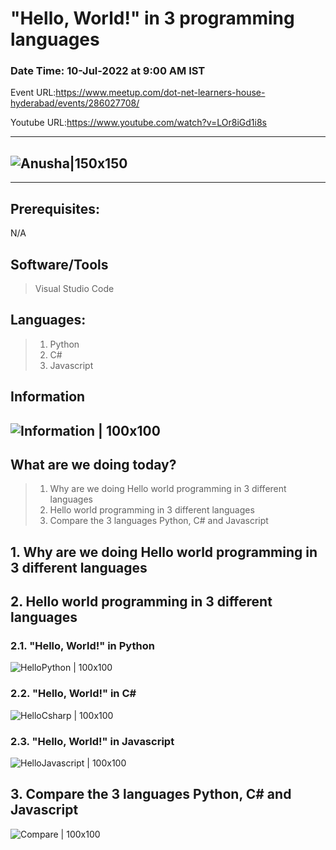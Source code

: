 # "Hello, World!" in 3 programming languages

### Date Time: 10-Jul-2022 at 9:00 AM IST

Event URL:https://www.meetup.com/dot-net-learners-house-hyderabad/events/286027708/

Youtube URL:https://www.youtube.com/watch?v=LOr8iGd1i8s

---

## ![Anusha|150x150](./Documentation/Images/Anusha.PNG)

---

## Prerequisites:

N/A

## Software/Tools

> Visual Studio Code

## Languages:

> 1. Python
> 2. C#
> 3. Javascript

## Information

## ![Information | 100x100](./Documentation/Images/Information.PNG)

## What are we doing today?

> 1. Why are we doing Hello world programming in 3 different languages
> 2. Hello world programming in 3 different languages
> 3. Compare the 3 languages Python, C# and Javascript

## 1. Why are we doing Hello world programming in 3 different languages

## 2. Hello world programming in 3 different languages

### 2.1. "Hello, World!" in Python

![HelloPython | 100x100](./Documentation/Images/HelloPython.PNG)

### 2.2. "Hello, World!" in C#

![HelloCsharp | 100x100](./Documentation/Images/HelloCsharp.PNG)

### 2.3. "Hello, World!" in Javascript

![HelloJavascript | 100x100](./Documentation/Images/HelloJavascript.PNG)

## 3. Compare the 3 languages Python, C# and Javascript

![Compare | 100x100](./Documentation/Images/Compare%203%20languages.PNG)
